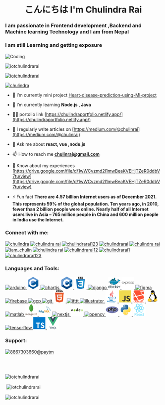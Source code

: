 
<h1 align="center"> こんにちは I'm Chulindra Rai</h1>
<h3 align="left">I am  passionate in Frontend development ,Backend and Machine learning Technology and I am  from Nepal</h3>
<h3 align="left">I am  still Learning and getting exposure </h3>
<img align="center" alt="Coding" width="300" src="https://media.tenor.com/whgQwNlVvNkAAAAi/xero-code.gif">
<p align="left"> <img src="https://komarev.com/ghpvc/?username=iotchulindrarai&label=Profile%20views&color=0e75b6&style=flat" alt="iotchulindrarai" /> </p>
<p align="left"> <a href="https://github.com/ryo-ma/github-profile-trophy"><img src="https://github-profile-trophy.vercel.app/?username=iotchulindrarai" alt="iotchulindrarai" /></a> </p>
<p align="left"> <a href="https://twitter.com/chulindra" target="blank"><img src="https://img.shields.io/twitter/follow/chulindra?logo=twitter&style=for-the-badge" alt="chulindra" /></a> </p>

- 🔭 I’m currently mini project [Heart-disease-prediction-using-Ml-project](https://github.com/IotchulindraRai/IotchulindraRai-Heart-disease-prediction-using-Ml-project)

- 🌱 I’m currently learning **Node.js , Java**

- 👨‍💻 portolio link [https://chulindraportfolio.netlify.app/](https://chulindraportfolio.netlify.app/)

- 📝 I regularly write articles on [https://medium.com/@chulinrai](https://medium.com/@chulinrai)

- 💬 Ask me about **react, vue ,node.js**

- 📫 How to reach me **chulinrai@gmail.com**

- 📄 Know about my experiences [https://drive.google.com/file/d/1wWCvzmd2l1mwBeaKVEHjTZeR0ddbV7tu/view](https://drive.google.com/file/d/1wWCvzmd2l1mwBeaKVEHjTZeR0ddbV7tu/view)

- ⚡ Fun fact **There are 4.57 billion Internet users as of December 2021. This represents 59% of the global population. Ten years ago, in 2010, fewer than 2 billion people were online. Nearly half of all Internet users live in Asia – 765 million people in China and 600 million people in India use the Internet.**

<h3 align="left">Connect with me:</h3>
<p align="left">
<a href="https://twitter.com/chulindra" target="blank"><img align="center" src="https://raw.githubusercontent.com/rahuldkjain/github-profile-readme-generator/master/src/images/icons/Social/twitter.svg" alt="chulindra" height="30" width="40" /></a>
<a href="https://linkedin.com/in/chulindra rai" target="blank"><img align="center" src="https://raw.githubusercontent.com/rahuldkjain/github-profile-readme-generator/master/src/images/icons/Social/linked-in-alt.svg" alt="chulindra rai" height="30" width="40" /></a>
<a href="https://codesandbox.com/chulindrarai123" target="blank"><img align="center" src="https://raw.githubusercontent.com/rahuldkjain/github-profile-readme-generator/master/src/images/icons/Social/codesandbox.svg" alt="chulindrarai123" height="30" width="40" /></a>
<a href="https://kaggle.com/chulindrarai" target="blank"><img align="center" src="https://raw.githubusercontent.com/rahuldkjain/github-profile-readme-generator/master/src/images/icons/Social/kaggle.svg" alt="chulindrarai" height="30" width="40" /></a>
<a href="https://fb.com/chulindra rai" target="blank"><img align="center" src="https://raw.githubusercontent.com/rahuldkjain/github-profile-readme-generator/master/src/images/icons/Social/facebook.svg" alt="chulindra rai" height="30" width="40" /></a>
<a href="https://instagram.com/iam_chulin" target="blank"><img align="center" src="https://raw.githubusercontent.com/rahuldkjain/github-profile-readme-generator/master/src/images/icons/Social/instagram.svg" alt="iam_chulin" height="30" width="40" /></a>
<a href="https://www.youtube.com/c/chulindra rai" target="blank"><img align="center" src="https://raw.githubusercontent.com/rahuldkjain/github-profile-readme-generator/master/src/images/icons/Social/youtube.svg" alt="chulindra rai" height="30" width="40" /></a>
<a href="https://www.codechef.com/users/chulindrarai12" target="blank"><img align="center" src="https://cdn.jsdelivr.net/npm/simple-icons@3.1.0/icons/codechef.svg" alt="chulindrarai12" height="30" width="40" /></a>
<a href="https://www.hackerrank.com/chulindrarai1" target="blank"><img align="center" src="https://raw.githubusercontent.com/rahuldkjain/github-profile-readme-generator/master/src/images/icons/Social/hackerrank.svg" alt="chulindrarai1" height="30" width="40" /></a>
<a href="https://www.leetcode.com/chulindrarai123" target="blank"><img align="center" src="https://raw.githubusercontent.com/rahuldkjain/github-profile-readme-generator/master/src/images/icons/Social/leet-code.svg" alt="chulindrarai123" height="30" width="40" /></a>
</p>

<h3 align="left">Languages and Tools:</h3>
<p align="left"> <a href="https://www.arduino.cc/" target="_blank" rel="noreferrer"> <img src="https://cdn.worldvectorlogo.com/logos/arduino-1.svg" alt="arduino" width="40" height="40"/> </a> <a href="https://www.cprogramming.com/" target="_blank" rel="noreferrer"> <img src="https://raw.githubusercontent.com/devicons/devicon/master/icons/c/c-original.svg" alt="c" width="40" height="40"/> </a> <a href="https://www.chartjs.org" target="_blank" rel="noreferrer"> <img src="https://www.chartjs.org/media/logo-title.svg" alt="chartjs" width="40" height="40"/> </a> <a href="https://www.w3schools.com/cpp/" target="_blank" rel="noreferrer"> <img src="https://raw.githubusercontent.com/devicons/devicon/master/icons/cplusplus/cplusplus-original.svg" alt="cplusplus" width="40" height="40"/> </a> <a href="https://www.w3schools.com/css/" target="_blank" rel="noreferrer"> <img src="https://raw.githubusercontent.com/devicons/devicon/master/icons/css3/css3-original-wordmark.svg" alt="css3" width="40" height="40"/> </a> <a href="https://www.djangoproject.com/" target="_blank" rel="noreferrer"> <img src="https://cdn.worldvectorlogo.com/logos/django.svg" alt="django" width="40" height="40"/> </a> <a href="https://www.docker.com/" target="_blank" rel="noreferrer"> <img src="https://raw.githubusercontent.com/devicons/devicon/master/icons/docker/docker-original-wordmark.svg" alt="docker" width="40" height="40"/> </a> <a href="https://expressjs.com" target="_blank" rel="noreferrer"> <img src="https://raw.githubusercontent.com/devicons/devicon/master/icons/express/express-original-wordmark.svg" alt="express" width="40" height="40"/> </a> <a href="https://www.figma.com/" target="_blank" rel="noreferrer"> <img src="https://www.vectorlogo.zone/logos/figma/figma-icon.svg" alt="figma" width="40" height="40"/> </a> <a href="https://firebase.google.com/" target="_blank" rel="noreferrer"> <img src="https://www.vectorlogo.zone/logos/firebase/firebase-icon.svg" alt="firebase" width="40" height="40"/> </a> <a href="https://cloud.google.com" target="_blank" rel="noreferrer"> <img src="https://www.vectorlogo.zone/logos/google_cloud/google_cloud-icon.svg" alt="gcp" width="40" height="40"/> </a> <a href="https://git-scm.com/" target="_blank" rel="noreferrer"> <img src="https://www.vectorlogo.zone/logos/git-scm/git-scm-icon.svg" alt="git" width="40" height="40"/> </a> <a href="https://www.w3.org/html/" target="_blank" rel="noreferrer"> <img src="https://raw.githubusercontent.com/devicons/devicon/master/icons/html5/html5-original-wordmark.svg" alt="html5" width="40" height="40"/> </a> <a href="https://ifttt.com/" target="_blank" rel="noreferrer"> <img src="https://www.vectorlogo.zone/logos/ifttt/ifttt-ar21.svg" alt="ifttt" width="40" height="40"/> </a> <a href="https://www.adobe.com/in/products/illustrator.html" target="_blank" rel="noreferrer"> <img src="https://www.vectorlogo.zone/logos/adobe_illustrator/adobe_illustrator-icon.svg" alt="illustrator" width="40" height="40"/> </a> <a href="https://www.java.com" target="_blank" rel="noreferrer"> <img src="https://raw.githubusercontent.com/devicons/devicon/master/icons/java/java-original.svg" alt="java" width="40" height="40"/> </a> <a href="https://developer.mozilla.org/en-US/docs/Web/JavaScript" target="_blank" rel="noreferrer"> <img src="https://raw.githubusercontent.com/devicons/devicon/master/icons/javascript/javascript-original.svg" alt="javascript" width="40" height="40"/> </a> <a href="https://laravel.com/" target="_blank" rel="noreferrer"> <img src="https://raw.githubusercontent.com/devicons/devicon/master/icons/laravel/laravel-plain-wordmark.svg" alt="laravel" width="40" height="40"/> </a> <a href="https://www.linux.org/" target="_blank" rel="noreferrer"> <img src="https://raw.githubusercontent.com/devicons/devicon/master/icons/linux/linux-original.svg" alt="linux" width="40" height="40"/> </a> <a href="https://www.mathworks.com/" target="_blank" rel="noreferrer"> <img src="https://upload.wikimedia.org/wikipedia/commons/2/21/Matlab_Logo.png" alt="matlab" width="40" height="40"/> </a> <a href="https://www.mongodb.com/" target="_blank" rel="noreferrer"> <img src="https://raw.githubusercontent.com/devicons/devicon/master/icons/mongodb/mongodb-original-wordmark.svg" alt="mongodb" width="40" height="40"/> </a> <a href="https://www.mysql.com/" target="_blank" rel="noreferrer"> <img src="https://raw.githubusercontent.com/devicons/devicon/master/icons/mysql/mysql-original-wordmark.svg" alt="mysql" width="40" height="40"/> </a> <a href="https://nextjs.org/" target="_blank" rel="noreferrer"> <img src="https://cdn.worldvectorlogo.com/logos/nextjs-2.svg" alt="nextjs" width="40" height="40"/> </a> <a href="https://nodejs.org" target="_blank" rel="noreferrer"> <img src="https://raw.githubusercontent.com/devicons/devicon/master/icons/nodejs/nodejs-original-wordmark.svg" alt="nodejs" width="40" height="40"/> </a> <a href="https://opencv.org/" target="_blank" rel="noreferrer"> <img src="https://www.vectorlogo.zone/logos/opencv/opencv-icon.svg" alt="opencv" width="40" height="40"/> </a> <a href="https://www.php.net" target="_blank" rel="noreferrer"> <img src="https://raw.githubusercontent.com/devicons/devicon/master/icons/php/php-original.svg" alt="php" width="40" height="40"/> </a> <a href="https://www.python.org" target="_blank" rel="noreferrer"> <img src="https://raw.githubusercontent.com/devicons/devicon/master/icons/python/python-original.svg" alt="python" width="40" height="40"/> </a> <a href="https://reactjs.org/" target="_blank" rel="noreferrer"> <img src="https://raw.githubusercontent.com/devicons/devicon/master/icons/react/react-original-wordmark.svg" alt="react" width="40" height="40"/> </a> <a href="https://www.tensorflow.org" target="_blank" rel="noreferrer"> <img src="https://www.vectorlogo.zone/logos/tensorflow/tensorflow-icon.svg" alt="tensorflow" width="40" height="40"/> </a> <a href="https://www.typescriptlang.org/" target="_blank" rel="noreferrer"> <img src="https://raw.githubusercontent.com/devicons/devicon/master/icons/typescript/typescript-original.svg" alt="typescript" width="40" height="40"/> </a> <a href="https://vuejs.org/" target="_blank" rel="noreferrer"> <img src="https://raw.githubusercontent.com/devicons/devicon/master/icons/vuejs/vuejs-original-wordmark.svg" alt="vuejs" width="40" height="40"/> </a> </p>

<h3 align="left">Support:</h3>
<p><a href="https://www.buymeacoffee.com/8867303660@paytm"> <img align="center" src="https://cdn.buymeacoffee.com/buttons/v2/default-yellow.png" height="50" width="200" alt="8867303660@paytm" /></a></p><br><br>

<p><img align="center" src="https://github-readme-stats.vercel.app/api/top-langs?username=iotchulindrarai&show_icons=true&locale=en&layout=compact" alt="iotchulindrarai" /></p>

<p>&nbsp;<img align="center" src="https://github-readme-stats.vercel.app/api?username=iotchulindrarai&show_icons=true&locale=en" alt="iotchulindrarai" /></p>

<p><img align="center" src="https://github-readme-streak-stats.herokuapp.com/?user=iotchulindrarai&" alt="iotchulindrarai" /></p>

